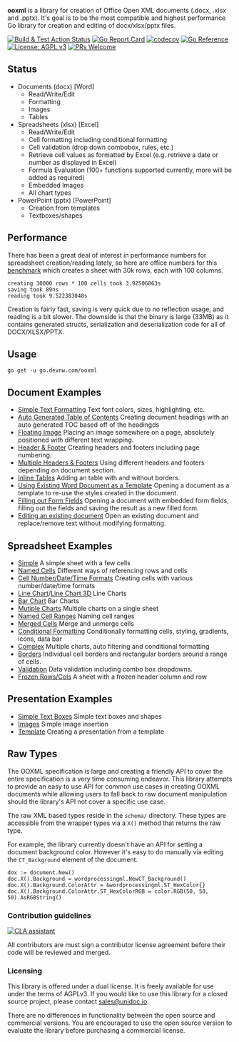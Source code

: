 **ooxml** is a library for creation of Office Open XML documents (.docx, .xlsx
and .pptx).  It's goal is to be the most compatible and highest performance Go
library for creation and editing of docx/xlsx/pptx files.

[![Build & Test Action
Status](https://github.com/devnw/ooxml/actions/workflows/build.yml/badge.svg)](https://github.com/devnw/ooxml/actions)
[![Go Report
Card](https://goreportcard.com/badge/go.devnw.com/ooxml)](https://goreportcard.com/report/go.devnw.com/ooxml)
[![codecov](https://codecov.io/gh/devnw/ooxml/branch/main/graph/badge.svg)](https://codecov.io/gh/devnw/ooxml)
[![Go
Reference](https://pkg.go.dev/badge/go.devnw.com/ooxml.svg)](https://pkg.go.dev/go.devnw.com/ooxml)
[![License: AGPL v3](https://img.shields.io/badge/License-AGPL%20v3-blue.svg)](https://www.gnu.org/licenses/agpl-3.0)
[![PRs
Welcome](https://img.shields.io/badge/PRs-welcome-brightgreen.svg)](http://makeapullrequest.com)


## Status ##

- Documents (docx) [Word]
	- Read/Write/Edit
	- Formatting
	- Images
	- Tables
- Spreadsheets (xlsx) [Excel]
 	- Read/Write/Edit
 	- Cell formatting including conditional formatting
	- Cell validation (drop down combobox, rules, etc.)
    - Retrieve cell values as formatted by Excel (e.g. retrieve a date or number as displayed in Excel)
 	- Formula Evaluation (100+ functions supported currently, more will be added as required)
 	- Embedded Images
 	- All chart types
- PowerPoint (pptx) [PowerPoint]
	- Creation from templates
	- Textboxes/shapes


## Performance ##

There has been a great deal of interest in performance numbers for spreadsheet
creation/reading lately, so here are office numbers for this
[benchmark](https://go.devnw.com/ooxml/tree/master/_examples/spreadsheet/lots-of-rows)
which creates a sheet with 30k rows, each with 100 columns.

    creating 30000 rows * 100 cells took 3.92506863s
    saving took 89ns
    reading took 9.522383048s

Creation is fairly fast, saving is very quick due to no reflection usage, and
reading is a bit slower. The downside is that the binary is large (33MB) as it
contains generated structs, serialization and deserialization code for all of
DOCX/XLSX/PPTX.

## Usage ##
    
    go get -u go.devnw.com/ooxml

## Document Examples ##

- [Simple Text Formatting](https://go.devnw.com/ooxml/tree/master/_examples/document/simple) Text font colors, sizes, highlighting, etc.
- [Auto Generated Table of Contents](https://go.devnw.com/ooxml/tree/master/_examples/document/toc) Creating document headings with an auto generated TOC based off of the headingds
- [Floating Image](https://go.devnw.com/ooxml/tree/master/_examples/document/image) Placing an image somewhere on a page, absolutely positioned with different text wrapping.
- [Header & Footer](https://go.devnw.com/ooxml/tree/master/_examples/document/header-footer) Creating headers and footers including page numbering.
- [Multiple Headers & Footers](https://go.devnw.com/ooxml/tree/master/_examples/document/header-footer-multiple) Using different headers and footers depending on document section.
- [Inline Tables](https://go.devnw.com/ooxml/tree/master/_examples/document/tables) Adding an table with and without borders.
- [Using Existing Word Document as a Template](https://go.devnw.com/ooxml/tree/master/_examples/document/use-template) Opening a document as a template to re-use the styles created in the document.
- [Filling out Form Fields](https://go.devnw.com/ooxml/tree/master/_examples/document/fill-out-form) Opening a document with embedded form fields, filling out the fields and saving the result as  a new filled form.
- [Editing an existing document](https://go.devnw.com/ooxml/tree/master/_examples/document/edit-document) Open an existing document and replace/remove text without modifying formatting.

## Spreadsheet Examples ##
- [Simple](https://go.devnw.com/ooxml/tree/master/_examples/spreadsheet/simple) A simple sheet with a few cells
- [Named Cells](https://go.devnw.com/ooxml/tree/master/_examples/spreadsheet/named-cells) Different ways of referencing rows and cells
- [Cell Number/Date/Time Formats](https://go.devnw.com/ooxml/tree/master/_examples/spreadsheet/number-date-time-formats) Creating cells with various number/date/time formats
- [Line Chart](https://go.devnw.com/ooxml/tree/master/_examples/spreadsheet/line-chart)/[Line Chart 3D](https://go.devnw.com/ooxml/tree/master/_examples/spreadsheet/line-chart-3d) Line Charts
- [Bar Chart](https://go.devnw.com/ooxml/tree/master/_examples/spreadsheet/bar-chart) Bar Charts
- [Mutiple Charts](https://go.devnw.com/ooxml/tree/master/_examples/spreadsheet/multiple-charts) Multiple charts on a single sheet
- [Named Cell Ranges](https://go.devnw.com/ooxml/tree/master/_examples/spreadsheet/named-ranges) Naming cell ranges
- [Merged Cells](https://go.devnw.com/ooxml/tree/master/_examples/spreadsheet/merged) Merge and unmerge cells
- [Conditional Formatting](https://go.devnw.com/ooxml/tree/master/_examples/spreadsheet/conditional-formatting) Conditionally formatting cells, styling, gradients, icons, data bar
- [Complex](https://go.devnw.com/ooxml/tree/master/_examples/spreadsheet/complex) Multiple charts, auto filtering and conditional formatting
- [Borders](https://go.devnw.com/ooxml/tree/master/_examples/spreadsheet/borders) Individual cell borders and rectangular borders around a range of cells.
- [Validation](https://go.devnw.com/ooxml/tree/master/_examples/spreadsheet/validation) Data validation including combo box dropdowns.
- [Frozen Rows/Cols](https://go.devnw.com/ooxml/tree/master/_examples/spreadsheet/freeze-rows-cols) A sheet with a frozen header column and row

## Presentation Examples ##

- [Simple Text Boxes](https://go.devnw.com/ooxml/tree/master/_examples/presentation/simple) Simple text boxes and shapes
- [Images](https://go.devnw.com/ooxml/tree/master/_examples/presentation/image) Simple image insertion
- [Template](https://go.devnw.com/ooxml/tree/master/_examples/presentation/use-template/simple) Creating a presentation from a template

## Raw Types ##

The OOXML specification is large and creating a friendly API to cover the entire
specification is a very time consuming endeavor.  This library attempts to
provide an easy to use API for common use cases in creating OOXML documents
while allowing users to fall back to raw document manipulation should the
library's API not cover a specific use case.

The raw XML based types reside in the ```schema/``` directory. These types are
accessible from the wrapper types via a ```X()``` method that returns the raw
type. 

For example, the library currently doesn't have an API for setting a document
background color. However it's easy to do manually via editing the
```CT_Background``` element of the document.

    dox := document.New()
    doc.X().Background = wordprocessingml.NewCT_Background()
	doc.X().Background.ColorAttr = &wordprocessingml.ST_HexColor{}
	doc.X().Background.ColorAttr.ST_HexColorRGB = color.RGB(50, 50, 50).AsRGBString()

### Contribution guidelines ###

[![CLA assistant](https://cla-assistant.io/readme/badge/unidoc/office)](https://cla-assistant.io/unidoc/office)

All contributors are must sign a contributor license agreement before their code
will be reviewed and merged.


### Licensing ###

This library is offered under a dual license. It is freely available for use
under the terms of AGPLv3. If you would like to use this library for a closed
source project, please contact sales@unidoc.io.

There are no differences in functionality between the open source and commercial 
versions. You are encouraged to use the open source version to evaluate the library
before purchasing a commercial license.

